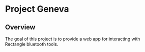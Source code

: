 # Project Geneva

## Overview
The goal of this project is to provide a web app for interacting with Rectangle bluetooth tools.
